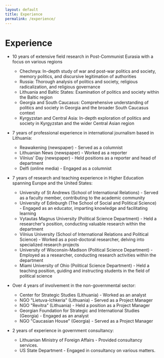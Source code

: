 ```yaml
---
layout: default
title: Experience
permalink: /experience/
---
```

# Experience

 - 10 years of extensive field research in Post-Communist Eurasia with a focus on various regions
 	- Chechnya: In-depth study of war and post-war politics and society, memory politics, and discursive legitimation of authorities
	- Russia: Thorough analysis of politics and society, religious radicalization, and religious governance
	- Lithuania and Baltic States: Examination of politics and society within the Baltic region
	- Georgia and South Caucasus: Comprehensive understanding of politics and society in Georgia and the broader South Caucasus context
   	- Kyrgyzstan and Central Asia: In-depth exploration of politics and society in Kyrgyzstan and the wider Central Asian region

 - 7 years of professional experience in international journalism based in Lithuania:
  	- Reawakening (newspaper) - Served as a columnist
	- Lithuanian News (newspaper) - Worked as a reporter
	- Vilnius' Day (newspaper) - Held positions as a reporter and head of department
	- Delfi (online media) - Engaged as a columnist

 - 7 years of research and teaching experience in Higher Education spanning Europe and the United States:
	- University of St Andrews (School of International Relations) - Served as a faculty member, contributing to the academic community
	- University of Edinburgh (The School of Social and Political Science) - Engaged as an educator, imparting knowledge and facilitating learning
	- Vytautas Magnus University (Political Science Department) - Held a researcher's position, conducting valuable research within the department
	- Vilnius University (School of International Relations and Political Science) - Worked as a post-doctoral researcher, delving into specialized research projects
	- University of Wisconsin-Madison (Political Science Department) - Employed as a researcher, conducting research activities within the department
	- Miami University of Ohio (Political Science Department) - Held a teaching position, guiding and instructing students in the field of political science
			 
 - Over 4 years of involvement in the non-governmental sector:
	- Center for Strategic Studies (Lithuania) - Worked as an analyst
	- NGO "Lietuva-Ichkeria" (Lithuania) - Served as a Project Manager
	- NGO "Revitra" (Lithuania) - Held a position as a Project Manager
	- Georgian Foundation for Strategic and International Studies (Georgia) - Engaged as an analyst
	- NGO "Caucasian House" (Georgia) - Served as a Project Manager

 - 2 years of experience in government consultancy:
	- Lithuanian Ministry of Foreign Affairs - Provided consultancy services.
	- US State Department - Engaged in consultancy on various matters.
